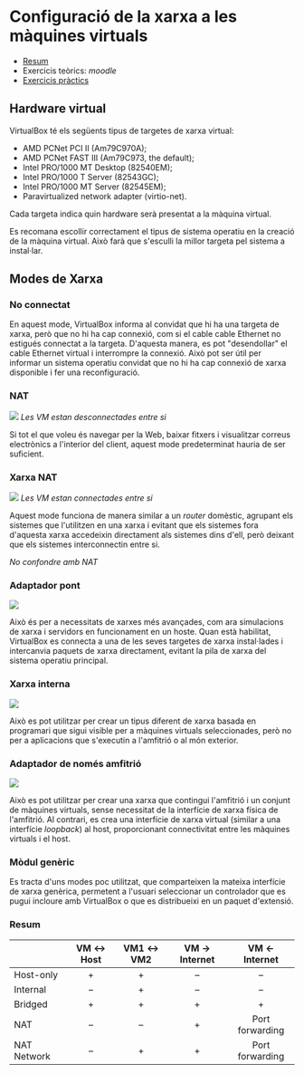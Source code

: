 # Configuració de la xarxa a les màquines virtuals

[//]: https://www.virtualbox.org/manual/ch06.html

* [Resum](https://gitpitch.com/jrodr236/som/master?p=XarxesMaquinesVirtuals)
* Exercicis teòrics: *moodle*
* [Exercicis pràctics](ExercicisXarxaMaquinesVirtuals.md)

## Hardware virtual
VirtualBox té els següents tipus de targetes de xarxa virtual:

* AMD PCNet PCI II (Am79C970A);
* AMD PCNet FAST III (Am79C973, the default);
* Intel PRO/1000 MT Desktop (82540EM);
* Intel PRO/1000 T Server (82543GC);
* Intel PRO/1000 MT Server (82545EM);
* Paravirtualized network adapter (virtio-net).

Cada targeta indica quin hardware serà presentat a la màquina virtual.

Es recomana escollir correctament el tipus de sistema operatiu en la creació de la màquina virtual. Això farà que s'esculli la millor targeta pel sistema a instal·lar.

## Modes de Xarxa

### No connectat
En aquest mode, VirtualBox informa al convidat que hi ha una targeta de xarxa, però que no hi ha cap connexió, com si el cable cable Ethernet no estigués connectat a la targeta. D'aquesta manera, es pot "desendollar" el cable Ethernet virtual i interrompre la connexió. Això pot ser útil per informar un sistema operatiu convidat que no hi ha cap connexió de xarxa disponible i fer una reconfiguració.

### NAT

![](https://cdn.app.compendium.com/uploads/user/e7c690e8-6ff9-102a-ac6d-e4aebca50425/f2e3e7b6-c53b-4457-85e9-49625315791a/Image/90093dc07a2e9cb7d93bf7a3fa8f8c19/nat.png)
*Les VM estan desconnectades entre si*

Si tot el que voleu és navegar per la Web, baixar fitxers i visualitzar correus electrònics a l'interior del client, aquest mode predeterminat hauria de ser suficient.

### Xarxa NAT

![](https://cdn.app.compendium.com/uploads/user/e7c690e8-6ff9-102a-ac6d-e4aebca50425/f2e3e7b6-c53b-4457-85e9-49625315791a/Image/04856a6937656d8c2a2e0dd30855f3ba/nat_port_forward.png)
*Les VM estan connectades entre si*

Aquest mode funciona de manera similar a un *router* domèstic, agrupant els sistemes que l'utilitzen en una xarxa i evitant que els sistemes fora d'aquesta xarxa accedeixin directament als sistemes dins d'ell, però deixant que els sistemes interconnectin entre si.

*No confondre amb NAT*

### Adaptador pont

![](https://cdn.app.compendium.com/uploads/user/e7c690e8-6ff9-102a-ac6d-e4aebca50425/f2e3e7b6-c53b-4457-85e9-49625315791a/Image/5e1da37f793c380abd4375ff64b21c70/bridged.png)

Això és per a necessitats de xarxes més avançades, com ara simulacions de xarxa i servidors en funcionament en un hoste. Quan està habilitat, VirtualBox es connecta a una de les seves targetes de xarxa instal·lades i intercanvia paquets de xarxa directament, evitant la pila de xarxa del sistema operatiu principal.

### Xarxa interna

![](https://cdn.app.compendium.com/uploads/user/e7c690e8-6ff9-102a-ac6d-e4aebca50425/f2e3e7b6-c53b-4457-85e9-49625315791a/Image/d16091a2abef68694625196dd18f588a/internal.png)

Això es pot utilitzar per crear un tipus diferent de xarxa basada en programari que sigui visible per a màquines virtuals seleccionades, però no per a aplicacions que s'executin a l'amfitrió o al món exterior.

### Adaptador de només amfitrió

![](https://cdn.app.compendium.com/uploads/user/e7c690e8-6ff9-102a-ac6d-e4aebca50425/f2e3e7b6-c53b-4457-85e9-49625315791a/Image/1ae51906a03cffa842010fd6d6937c61/host_only.png)

Això es pot utilitzar per crear una xarxa que contingui l'amfitrió i un conjunt de màquines virtuals, sense necessitat de la interfície de xarxa física de l'amfitrió. Al contrari, es crea una interfície de xarxa virtual (similar a una interfície *loopback*) al host, proporcionant connectivitat entre les màquines virtuals i el host.

### Mòdul genèric

Es tracta d'uns modes poc utilitzat, que comparteixen la mateixa interfície de xarxa genèrica, permetent a l'usuari seleccionar un controlador que es pugui incloure amb VirtualBox o que es distribueixi en un paquet d'extensió.

### Resum

&nbsp;|VM ↔ Host|VM1 ↔ VM2|VM → Internet|VM ← Internet
---------|:---------:|:-------------:|:-------------:|:-----:
Host-only|+|+|–|–
Internal|–|+|–|–
Bridged|+|	+|	+|	+
NAT|	–|	–|	+|	Port forwarding
NAT Network|	–|	+|	+|	Port forwarding
